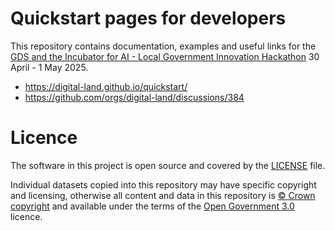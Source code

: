 # Quickstart pages for developers

This repository contains documentation, examples and useful links for the [GDS and the Incubator for AI - Local Government Innovation Hackathon](https://www.eventbrite.co.uk/e/gds-and-the-incubator-for-ai-local-government-innovation-hackathon-tickets-1286436800099) 30 April - 1 May 2025.

* https://digital-land.github.io/quickstart/
* https://github.com/orgs/digital-land/discussions/384

# Licence

The software in this project is open source and covered by the [LICENSE](LICENSE) file.

Individual datasets copied into this repository may have specific copyright and licensing, otherwise all content and data in this repository is
[© Crown copyright](http://www.nationalarchives.gov.uk/information-management/re-using-public-sector-information/copyright-and-re-use/crown-copyright/)
and available under the terms of the [Open Government 3.0](https://www.nationalarchives.gov.uk/doc/open-government-licence/version/3/) licence.
